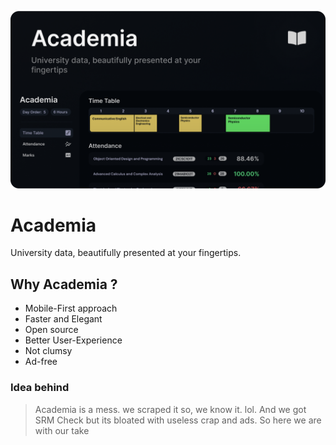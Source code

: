 ![image](https://github.com/root-daemon/academiapro/blob/dev/public/og.png?raw=true)

# Academia
University data, beautifully presented at your fingertips.

## Why Academia ?

- Mobile-First approach
- Faster and Elegant
- Open source
- Better User-Experience
- Not clumsy
- Ad-free

### Idea behind

> Academia is a mess. we scraped it so, we know it. lol. And we got SRM Check but its bloated with useless crap and ads. So here we are with our take

